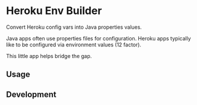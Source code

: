 # Heroku Env Builder

Convert Heroku config vars into Java properties values.

Java apps often use properties files for configuration. Heroku apps
typically like to be configured via environment values (12 factor).

This little app helps bridge the gap.

## Usage


## Development

